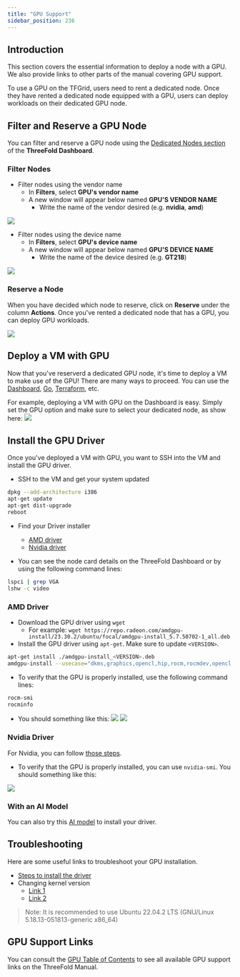 ```yaml
---
title: "GPU Support"
sidebar_position: 236
---
```






## Introduction

This section covers the essential information to deploy a node with a GPU. We also provide links to other parts of the manual covering GPU support.

To use a GPU on the TFGrid, users need to rent a dedicated node. Once they have rented a dedicated node equipped with a GPU, users can deploy workloads on their dedicated GPU node. 


## Filter and Reserve a GPU Node

You can filter and reserve a GPU node using the [Dedicated Nodes section](../../dashboard/deploy/node_finder#dedicated-nodes) of the **ThreeFold Dashboard**.

### Filter Nodes

* Filter nodes using the vendor name
  * In **Filters**, select **GPU's vendor name**
  * A new window will appear below named **GPU'S VENDOR NAME**
    * Write the name of the vendor desired (e.g. **nvidia**, **amd**)

![](./img/gpu_8.png)

* Filter nodes using the device name
  * In **Filters**, select **GPU's device name**
  * A new window will appear below named **GPU'S DEVICE NAME**
    * Write the name of the device desired (e.g. **GT218**)

![](./img/gpu_9.png)

### Reserve a Node

When you have decided which node to reserve, click on **Reserve** under the column **Actions**. Once you've rented a dedicated node that has a GPU, you can deploy GPU workloads.

![](./img/gpu_2.png)

  
## Deploy a VM with GPU

Now that you've reserverd a dedicated GPU node, it's time to deploy a VM to make use of the GPU! There are many ways to proceed. You can use the [Dashboard](../../dashboard/deploy/vm_intro/fullVm), [Go](../../developers/grid3_go/grid3_go_gpu), [Terraform](../terraform_toc/terraform_advanced_readme/terraform_gpu_support), etc.

For example, deploying a VM with GPU on the Dashboard is easy. Simply set the GPU option and make sure to select your dedicated node, as show here:
![](./img/gpu_3.png)

## Install the GPU Driver

Once you've deployed a VM with GPU, you want to SSH into the VM and install the GPU driver.

- SSH to the VM and get your system updated
```bash
dpkg --add-architecture i386
apt-get update
apt-get dist-upgrade
reboot
```
- Find your Driver installer
  - [AMD driver](https://www.amd.com/en/support/linux-drivers)
  - [Nvidia driver](https://www.nvidia.com/download/index.aspx)

- You can see the node card details on the ThreeFold Dashboard or by using the following command lines:
```bash
lspci | grep VGA
lshw -c video
```

### AMD Driver

- Download the GPU driver using `wget`
  - For example: `wget https://repo.radeon.com/amdgpu-install/23.30.2/ubuntu/focal/amdgpu-install_5.7.50702-1_all.deb`
- Install the GPU driver using `apt-get`. Make sure to update `<VERSION>`.
```bash
apt-get install ./amdgpu-install_<VERSION>.deb
amdgpu-install --usecase="dkms,graphics,opencl,hip,rocm,rocmdev,opencl,hiplibsdk,mllib,mlsdk" --opencl=rocr --vulkan=pro --opengl=mesa
```
- To verify that the GPU is properly installed, use the following command lines:
```bash
rocm-smi
rocminfo
```
- You should something like this:
![](./img/gpu_4.png)
![](./img/gpu_5.png)
 
### Nvidia Driver

For Nvidia, you can follow [those steps](https://linuxize.com/post/how-to-nvidia-drivers-on-ubuntu-20-04/#installing-the-nvidia-drivers-using-the-command-line).
- To verify that the GPU is properly installed, you can use `nvidia-smi`. You should something like this:

 ![](./img/gpu_6.png)
 
### With an AI Model

You can also try this [AI model](https://github.com/invoke-ai/InvokeAI#getting-started-with-invokeai) to install your driver. 
 
## Troubleshooting

Here are some useful links to troubleshoot your GPU installation.

- [Steps to install the driver](https://amdgpu-install.readthedocs.io/en/latest/index)
- Changing kernel version
  - [Link 1](https://linux.how2shout.com/how-to-change-default-kernel-in-ubuntu-22-04-20-04-lts/)
  - [Link 2](https://gist.github.com/chaiyujin/c08e59752c3e238ff3b1a5098322b363)

> Note: It is recommended to use Ubuntu 22.04.2 LTS (GNU/Linux 5.18.13-051813-generic x86_64)

## GPU Support Links

You can consult the [GPU Table of Contents](./gpu_toc) to see all available GPU support links on the ThreeFold Manual.